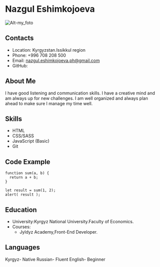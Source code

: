 # Nazgul Eshimkojoeva

![Alt-my_foto](my_foto.jpg)

## Contacts

- Location: Kyrgyzstan.Issikkul region
- Phone: +996 708 208 500
- Email: nazgul.eshimkojoeva.ph@gmail.com
- GitHub: [](https://github.com/Nazka2022)

## About Me

I have good listening and communication skills. I have a creative mind and am always up for new challenges. I am well organized and always plan ahead to make sure I manage my time well.

## Skills

- HTML
- CSS/SASS
- JavaScript (Basic)
- Git

## Code Example

```
function sum(a, b) {
  return a + b;
}

let result = sum(1, 2);
alert( result );
```

## Education

- University:Kyrgyz National University.Faculty of Economics.
- Courses:
  - Jyldyz Academy,Front-End Developer.

## Languages

Kyrgyz- Native
Russian- Fluent
English- Beginner
